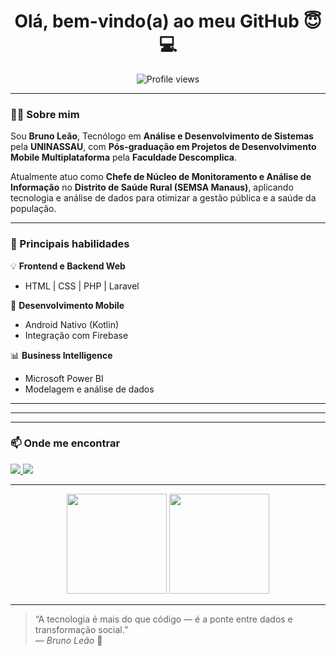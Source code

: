 <!-- ### Olá, bem-vindo(a) ao meu Github 😇💻

#### 😎 Me chamo Bruno Leão, Tecnólogo em Análise e Desenvolvimento de Sistemas -->
<h1 align="center">Olá, bem-vindo(a) ao meu GitHub 😇💻</h1>

<p align="center">
  <img src="https://komarev.com/ghpvc/?username=brunorafaelleao&color=blueviolet&style=flat-square" alt="Profile views" />
</p>

---

### 👨‍💻 Sobre mim  

Sou **Bruno Leão**, Tecnólogo em **Análise e Desenvolvimento de Sistemas** pela **UNINASSAU**, com **Pós-graduação em Projetos de Desenvolvimento Mobile Multiplataforma** pela **Faculdade Descomplica**.  

Atualmente atuo como **Chefe de Núcleo de Monitoramento e Análise de Informação** no **Distrito de Saúde Rural (SEMSA Manaus)**, aplicando tecnologia e análise de dados para otimizar a gestão pública e a saúde da população.  

---

### 🧠 Principais habilidades

💡 **Frontend e Backend Web**
- HTML | CSS | PHP | Laravel  

📱 **Desenvolvimento Mobile**
- Android Nativo (Kotlin)
- Integração com Firebase

📊 **Business Intelligence**
- Microsoft Power BI
- Modelagem e análise de dados

---

<!-- ### ⚙️ Ferramentas e Tecnologias que uso

<p align="left">
  <img src="https://skillicons.dev/icons?i=html,css,php,laravel,kotlin,androidstudio,git,github,powerbi,vscode" />
</p> -->

---

<!-- ### 🚀 Projetos em destaque

- 🧩 **[App de Registro de Endemias](#)** – Aplicativo para controle de criadouros do mosquito da dengue (Kotlin + Firebase)  
- 📊 **[Dashboard de Indicadores de Saúde](#)** – Painel interativo no Power BI para visualização de dados epidemiológicos  
- 🌐 **[Portal de Projetos Laravel](#)** – Sistema web para gestão de informações em saúde pública   -->

---

### 📫 Onde me encontrar  

<p align="left">
  <a href="https://www.linkedin.com/in/brunoleao-sh82" target="_blank">
    <img src="https://img.shields.io/badge/LinkedIn-0077B5?style=flat&logo=linkedin&logoColor=white"/>
  </a>
  <a href="mailto:bruno.melosh@gmail.com">
    <img src="https://img.shields.io/badge/Gmail-D14836?style=flat&logo=gmail&logoColor=white"/>
  </a>
</p>

---

<p align="center">
  <img src="https://github-readme-stats.vercel.app/api?username=brunorafaelleao&show_icons=true&theme=radical" height="160"/>
  <img src="https://github-readme-stats.vercel.app/api/top-langs/?username=brunorafaelleao&layout=compact&theme=radical" height="160"/>
</p>

---

> “A tecnologia é mais do que código — é a ponte entre dados e transformação social.”  
> — *Bruno Leão* 🧭

